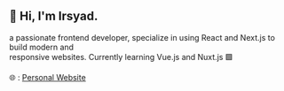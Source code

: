 ## 👋 Hi, I'm Irsyad.

a passionate frontend developer, specialize in using React and Next.js to build modern and<br>responsive websites. Currently learning Vue.js and Nuxt.js 🟩

🌐 : [Personal Website](https://irsyaddd.me/)

